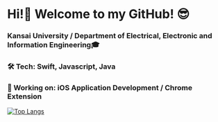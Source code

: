 # Hi!👋 Welcome to my GitHub! 😎

### Kansai University / Department of Electrical, Electronic and Information Engineering🎓 

### 🛠️ Tech: Swift, Javascript, Java  
### 🌱 Working on: iOS Application Development / Chrome Extension

[![Top Langs](https://github-readme-stats.vercel.app/api/top-langs/?username=Keisuke71&layout=compact&theme=vue-dark)](https://github.com/anuraghazra/github-readme-stats)

<!--
**Keisuke71/Keisuke71** is a ✨ _special_ ✨ repository because its `README.md` (this file) appears on your GitHub profile.

Here are some ideas to get you started:

- 🔭 I’m currently working on ...
- 🌱 I’m currently learning ...
- 👯 I’m looking to collaborate on ...
- 🤔 I’m looking for help with ...
- 💬 Ask me about ...
- 📫 How to reach me: ...
- 😄 Pronouns: ...
- ⚡ Fun fact: ...
-->
